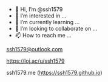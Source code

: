 - 👋 Hi, I’m @ssh1579
- 👀 I’m interested in ...
- 🌱 I’m currently learning ...
- 💞️ I’m looking to collaborate on ...
- 📫 How to reach me ...

ssh1579@outlook.com

https://loj.ac/u/ssh1579

ssh1579.me (https://ssh1579.github.io)

<!---
ssh1579/ssh1579 is a ✨ special ✨ repository because its `README.md` (this file) appears on your GitHub profile.
You can click the Preview link to take a look at your changes.
--->
